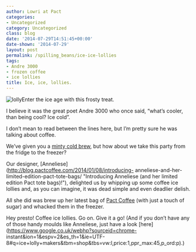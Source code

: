 ```yaml
---
author: Lowri at Pact
categories:
- Uncategorized
category: Uncategorized
class: blog
date: '2014-07-29T14:51:45+00:00'
date-shown: '2014-07-29'
layout: post
permalink: /spilling_beans/ice-ice-lollies
tags:
- Andre 3000
- frozen coffee
- ice lollies
title: Ice, ice, lollies.
---
```


![lolly](https://pactcoffee.files.wordpress.com/2014/07/lolly.jpg?w=300)Enter
the ice age with this frosty treat.

I believe it was the great poet Andre 3000 who once said, “what’s cooler, than
being cool? Ice cold”.

I don’t mean to read between the lines here, but I’m pretty sure he was
talking about coffee.

We’ve given you a [minty cold
brew](http://blog.pactcoffee.com/2014/05/21/pact-mint-cold-brew/ "Pact ‘Mint
Velvets’ Cold Brew"), but how about we take this party from the fridge to the
freezer?

Our designer, [Anneliese](http://blog.pactcoffee.com/2014/01/08/introducing-
anneliese-and-her-limited-edition-pact-tote-bags/ "Introducing Anneliese \(and
her limited edition Pact tote bags\)!"), delighted us by whipping up some
coffee ice lollies and, as you can imagine, it was dead simple and even
deadlier delish.

All she did was brew up her latest bag of [Pact
Coffee](https://www.pactcoffee.com/coffees) (with just a touch of sugar) and
whacked them in the freezer.

Hey presto! Coffee ice lollies. Go on. Give it a go! (And if you don’t have
any of those handy moulds like Anneliese, just have a look
[here](https://www.google.co.uk/webhp?sourceid=chrome-
instant&ion=1&espv=2&es_th=1&ie=UTF-8#q=ice+lolly+makers&tbm=shop&tbs=vw:l,price:1,ppr_max:45,p_ord:p).)